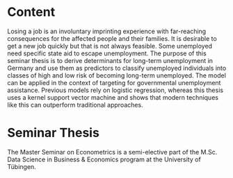 # Content
Losing a job is an involuntary imprinting experience with far-reaching consequences for
the affected people and their families. It is desirable to get a new job quickly but that is
not always feasible. Some unemployed need specific state aid to escape unemployment.
The purpose of this seminar thesis is to derive determinants for long-term unemployment
in Germany and use them as predictors to classify unemployed individuals into
classes of high and low risk of becoming long-term unemployed. The model can be applied in
the context of targeting for governmental unemployment assistance. Previous models rely on
logistic regression, whereas this thesis uses a kernel support vector machine and
shows that modern techniques like this can outperform traditional approaches.

# Seminar Thesis
The Master Seminar on Econometrics is a semi-elective part of the M.Sc. Data Science in Business & Economics
program at the University of Tübingen.

